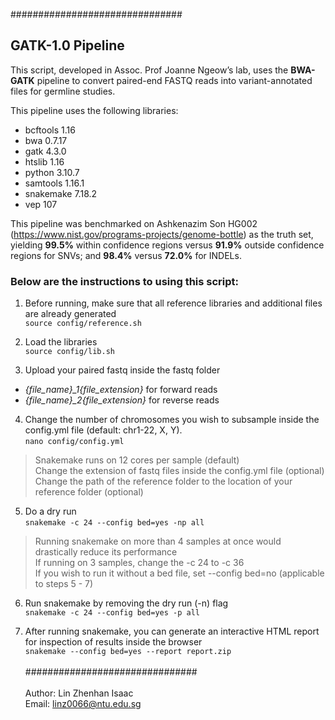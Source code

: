 ###############################

## GATK-1.0 Pipeline

This script, developed in Assoc. Prof Joanne Ngeow’s lab, uses the **BWA-GATK** pipeline to convert paired-end FASTQ reads into variant-annotated files for germline studies.

This pipeline uses the following libraries:
- bcftools 1.16
- bwa 0.7.17
- gatk 4.3.0
- htslib 1.16
- python 3.10.7
- samtools 1.16.1
- snakemake 7.18.2
- vep 107

This pipeline was benchmarked on Ashkenazim Son HG002 (https://www.nist.gov/programs-projects/genome-bottle) as the truth set, yielding **99.5%** within confidence regions versus **91.9%** outside confidence regions for SNVs; and **98.4%** versus **72.0%** for INDELs.

### Below are the instructions to using this script:

1. Before running, make sure that all reference libraries and additional files are already generated  
```source config/reference.sh```

2. Load the libraries  
```source config/lib.sh```

3. Upload your paired fastq inside the fastq folder  

* *{file_name}_1{file_extension}* for forward reads
* *{file_name}_2{file_extension}* for reverse reads

4. Change the number of chromosomes you wish to subsample inside the config.yml file (default: chr1-22, X, Y).   
```nano config/config.yml```

> Snakemake runs on 12 cores per sample (default)  
> Change the extension of fastq files inside the config.yml file (optional)  
> Change the path of the reference folder to the location of your reference folder (optional)  

5. Do a dry run  
```snakemake -c 24 --config bed=yes -np all```  

> Running snakemake on more than 4 samples at once would drastically reduce its performance  
> If running on 3 samples, change the -c 24 to -c 36  
> If you wish to run it without a bed file, set --config bed=no (applicable to steps 5 - 7)

6. Run snakemake by removing the dry run (-n) flag  
```snakemake -c 24 --config bed=yes -p all```

7. After running snakemake, you can generate an interactive HTML report for inspection of results inside the browser  
```snakemake --config bed=yes --report report.zip```
<br/><br/>
############################### 
<br/><br/>
Author: Lin Zhenhan Isaac  
Email: linz0066@ntu.edu.sg

